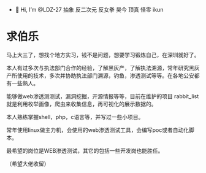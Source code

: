 - 👋 Hi, I’m @LDZ-27
抽象 反二次元 反女拳
昊今 顶真 怪零 ikun

# 求伯乐

马上大三了，想找个地方实习，钱不是问题，想要学习锻炼自己，在深圳就好了。

本人有过多次与执法部门合作的经验，了解黑灰产，了解执法溯源，常年研究黑灰产所使用的技术，多次并协助执法部门溯源，钓鱼，渗透测试等等。在各地公安都有一些熟人。

能够做web渗透测测试，漏洞挖掘，开源情报等等，目前在维护的项目 rabbit_list就是利用枚举画像，爬虫来收集信息，再可视化的展示数据的。

本人熟练掌握shell，php，c语言等，并写过一些小项目。

常年使用linux做主力机，会使用的web渗透测试工具，会编写poc或者自动化脚本。

最希望的岗位是WEB渗透测试，其它的包括一些开发岗也能胜任。

（希望大佬收留）
